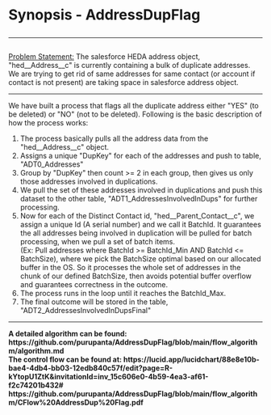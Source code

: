 # Synopsis - AddressDupFlag <hr />

<u>Problem Statement:</u> The salesforce HEDA address object, "hed__Address__c" is currently containing a bulk of duplicate addresses. We are trying to get rid of same addresses for same contact (or account if contact is not present) are taking space in salesforce address object.
<hr />

We have built a process that flags all the duplicate address either "YES" (to be deleted) or "NO" (not to be deleted). Following is the basic description of how the process works:

1. The process basically pulls all the address data from the "hed__Address__c" object.
2. Assigns a unique "DupKey" for each of the addresses and push to table, "ADT0_Addresses"
3. Group by "DupKey" then count >= 2 in each group, then gives us only those addresses involved in duplications.
4. We pull the set of these addresses involved in duplications and push this dataset to the other table, "ADT1_AddressesInvolvedInDups" for further processing.
5. Now for each of the Distinct Contact id, "hed__Parent_Contact__c", we assign a unique Id (A serial number) and we call it BatchId. It guarantees the all addresses being involved in duplication will be pulled for batch processing, when we pull a set of batch items.<br />
(Ex: Pull addresses where BatchId >= BatchId_Min AND BatchId <= BatchSize), where we pick the BatchSize optimal based on our allocated buffer in the OS. So it processes the whole set of addresses in the chunk of our defined BatchSize, then avoids potential buffer overflow and guarantees correctness in the outcome.
7. The process runs in the loop until it reaches the BatchId_Max.
8. The final outcome will be stored in the table, "ADT2_AddressesInvolvedInDupsFinal" 

<hr /><b>
A detailed algorithm can be found: <br />
  https://github.com/purupanta/AddressDupFlag/blob/main/flow_algorithm/algorithm.md
<br />
The control flow can be found at:
  https://lucid.app/lucidchart/88e8e10b-bae4-4db4-bb03-12edb840c57f/edit?page=R-kYtopU1ZtK&invitationId=inv_15c606e0-4b59-4ea3-af61-f2c74201b432#
  https://github.com/purupanta/AddressDupFlag/blob/main/flow_algorithm/CFlow%20AddressDup%20Flag.pdf
</b>
